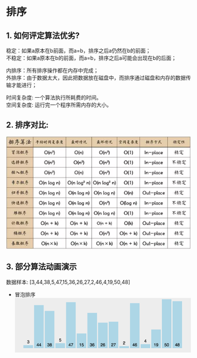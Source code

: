 # 排序
## 1. 如何评定算法优劣?
稳定：如果a原本在b前面，而a=b，排序之后a仍然在b的前面；  
不稳定：如果a原本在b的前面，而a=b，排序之后a可能会出现在b的后面；  

内排序：所有排序操作都在内存中完成；  
外排序：由于数据太大，因此把数据放在磁盘中，而排序通过磁盘和内存的数据传输才能进行；  

时间复杂度: 一个算法执行所耗费的时间。  
空间复杂度: 运行完一个程序所需内存的大小。  

## 2. 排序对比:
![排序对比](../pics/all_sort.png)

## 3. 部分算法动画演示
数据样本: [3,44,38,5,47,15,36,26,27,2,46,4,19,50,48]  
* 冒泡排序  
![冒泡排序](../pics/bubble_sort.gif)